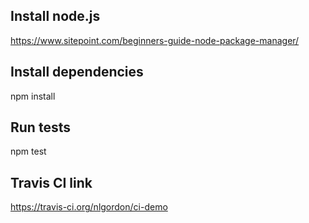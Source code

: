 ## Install node.js

https://www.sitepoint.com/beginners-guide-node-package-manager/

## Install dependencies
npm install

## Run tests
npm test

## Travis CI link
https://travis-ci.org/nlgordon/ci-demo

